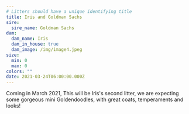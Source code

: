 ```yaml
---
# Litters should have a unique identifying title
title: Iris and Goldman Sachs
sire:
  sire_name: Goldman Sachs
dam:
  dam_name: Iris
  dam_in_house: true
  dam_image: /img/image4.jpeg
size:
  min: 0
  max: 0
colors: ""
date: 2021-03-24T06:00:00.000Z
---
```

Coming in March 2021, This will be Iris's second litter, we are expecting some gorgeous mini Goldendoodles, with great coats, temperaments and looks!